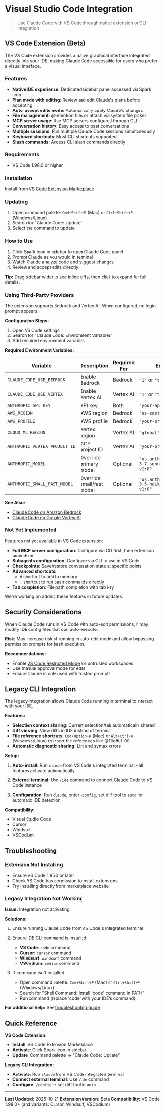 # Visual Studio Code Integration

> Use Claude Code with VS Code through native extension or CLI integration

## VS Code Extension (Beta)

The VS Code extension provides a native graphical interface integrated directly into your IDE, making Claude Code accessible for users who prefer a visual interface.

### Features

- **Native IDE experience**: Dedicated sidebar panel accessed via Spark icon
- **Plan mode with editing**: Review and edit Claude's plans before accepting
- **Auto-accept edits mode**: Automatically apply Claude's changes
- **File management**: @-mention files or attach via system file picker
- **MCP server usage**: Use MCP servers configured through CLI
- **Conversation history**: Easy access to past conversations
- **Multiple sessions**: Run multiple Claude Code sessions simultaneously
- **Keyboard shortcuts**: Most CLI shortcuts supported
- **Slash commands**: Access CLI slash commands directly

### Requirements

- VS Code 1.98.0 or higher

### Installation

Install from [VS Code Extension Marketplace](https://marketplace.visualstudio.com/items?itemName=anthropic.claude-code)

### Updating

1. Open command palette: `Cmd+Shift+P` (Mac) or `Ctrl+Shift+P` (Windows/Linux)
2. Search for "Claude Code: Update"
3. Select the command to update

### How to Use

1. Click Spark icon in sidebar to open Claude Code panel
2. Prompt Claude as you would in terminal
3. Watch Claude analyze code and suggest changes
4. Review and accept edits directly

**Tip:** Drag sidebar wider to see inline diffs, then click to expand for full details.

### Using Third-Party Providers

The extension supports Bedrock and Vertex AI. When configured, no login prompt appears.

**Configuration Steps:**

1. Open VS Code settings
2. Search for "Claude Code: Environment Variables"
3. Add required environment variables

**Required Environment Variables:**

| Variable | Description | Required For | Example |
|----------|-------------|--------------|---------|
| `CLAUDE_CODE_USE_BEDROCK` | Enable Bedrock | Bedrock | `"1"` or `"true"` |
| `CLAUDE_CODE_USE_VERTEX` | Enable Vertex AI | Vertex AI | `"1"` or `"true"` |
| `ANTHROPIC_API_KEY` | API key | Both | `"your-api-key"` |
| `AWS_REGION` | AWS region | Bedrock | `"us-east-2"` |
| `AWS_PROFILE` | AWS profile | Bedrock | `"your-profile"` |
| `CLOUD_ML_REGION` | Vertex region | Vertex AI | `"global"` or `"us-east5"` |
| `ANTHROPIC_VERTEX_PROJECT_ID` | GCP project ID | Vertex AI | `"your-project-id"` |
| `ANTHROPIC_MODEL` | Override primary model | Optional | `"us.anthropic.claude-3-7-sonnet-20250219-v1:0"` |
| `ANTHROPIC_SMALL_FAST_MODEL` | Override small/fast model | Optional | `"us.anthropic.claude-3-5-haiku-20241022-v1:0"` |

**See Also:**
- [Claude Code on Amazon Bedrock](/en/docs/claude-code/amazon-bedrock)
- [Claude Code on Google Vertex AI](/en/docs/claude-code/google-vertex-ai)

### Not Yet Implemented

Features not yet available in VS Code extension:

- **Full MCP server configuration**: Configure via CLI first, then extension uses them
- **Subagents configuration**: Configure via CLI to use in VS Code
- **Checkpoints**: Save/restore conversation state at specific points
- **Advanced shortcuts**:
  - `#` shortcut to add to memory
  - `!` shortcut to run bash commands directly
- **Tab completion**: File path completion with tab key

We're working on adding these features in future updates.

## Security Considerations

When Claude Code runs in VS Code with auto-edit permissions, it may modify IDE config files that can auto-execute.

**Risk**: May increase risk of running in auto-edit mode and allow bypassing permission prompts for bash execution.

**Recommendations:**
- Enable [VS Code Restricted Mode](https://code.visualstudio.com/docs/editor/workspace-trust#_restricted-mode) for untrusted workspaces
- Use manual approval mode for edits
- Ensure Claude is only used with trusted prompts

## Legacy CLI Integration

The legacy integration allows Claude Code running in terminal to interact with your IDE.

**Features:**
- **Selection context sharing**: Current selection/tab automatically shared
- **Diff viewing**: View diffs in IDE instead of terminal
- **File reference shortcuts**: `Cmd+Option+K` (Mac) or `Alt+Ctrl+K` (Windows/Linux) to insert file references like @File#L1-99
- **Automatic diagnostic sharing**: Lint and syntax errors

**Setup:**

1. **Auto-install**: Run `claude` from VS Code's integrated terminal - all features activate automatically

2. **External terminal**: Use `/ide` command to connect Claude Code to VS Code instance

3. **Configuration**: Run `claude`, enter `/config`, set diff tool to `auto` for automatic IDE detection

**Compatibility:**
- Visual Studio Code
- Cursor
- Windsurf
- VSCodium

## Troubleshooting

### Extension Not Installing

- Ensure VS Code 1.85.0 or later
- Check VS Code has permission to install extensions
- Try installing directly from marketplace website

### Legacy Integration Not Working

**Issue:** Integration not activating

**Solutions:**

1. Ensure running Claude Code from VS Code's integrated terminal

2. Ensure IDE CLI command is installed:
   - **VS Code**: `code` command
   - **Cursor**: `cursor` command
   - **Windsurf**: `windsurf` command
   - **VSCodium**: `codium` command

3. If command isn't installed:
   - Open command palette: `Cmd+Shift+P` (Mac) or `Ctrl+Shift+P` (Windows/Linux)
   - Search for "Shell Command: Install 'code' command in PATH"
   - Run command (replace 'code' with your IDE's command)

**For additional help:** See [troubleshooting guide](/en/docs/claude-code/troubleshooting)

## Quick Reference

**VS Code Extension:**
- **Install**: VS Code Extension Marketplace
- **Activate**: Click Spark icon in sidebar
- **Update**: Command palette → "Claude Code: Update"

**Legacy CLI Integration:**
- **Activate**: Run `claude` from VS Code integrated terminal
- **Connect external terminal**: Use `/ide` command
- **Configure**: `/config` → set diff tool to `auto`

---

**Last Updated:** 2025-10-21
**Extension Version:** Beta
**Compatibility:** VS Code 1.98.0+ (and variants: Cursor, Windsurf, VSCodium)
